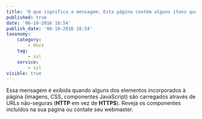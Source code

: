 ```yaml
---
title: 'O que significa a mensagem: Esta página contém alguns itens que não são seguros?'
published: true
date: '06-10-2016 18:54'
publish_date: '06-10-2016 18:54'
taxonomy:
    category:
        - docs
    tag:
        - ssl
    service:
        - ssl
visible: true
---
```


Essa mensagem é exibida quando alguns dos elementos incorporados à página (imagens, CSS, componentes JavaScript) são carregados através de URLs não-seguras (**HTTP** em vez de **HTTPS**). Reveja os componentes incluídos na sua página ou contate seu webmaster.